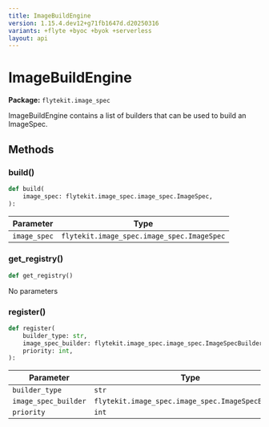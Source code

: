```yaml
---
title: ImageBuildEngine
version: 1.15.4.dev12+g71fb1647d.d20250316
variants: +flyte +byoc +byok +serverless
layout: api
---
```


# ImageBuildEngine

**Package:** `flytekit.image_spec`

ImageBuildEngine contains a list of builders that can be used to build an ImageSpec.


## Methods

### build()

```python
def build(
    image_spec: flytekit.image_spec.image_spec.ImageSpec,
):
```
| Parameter | Type |
|-|-|
| `image_spec` | `flytekit.image_spec.image_spec.ImageSpec` |
### get_registry()

```python
def get_registry()
```
No parameters
### register()

```python
def register(
    builder_type: str,
    image_spec_builder: flytekit.image_spec.image_spec.ImageSpecBuilder,
    priority: int,
):
```
| Parameter | Type |
|-|-|
| `builder_type` | `str` |
| `image_spec_builder` | `flytekit.image_spec.image_spec.ImageSpecBuilder` |
| `priority` | `int` |
